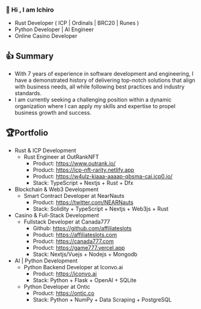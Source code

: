 <!--
<div align="center">
<img src="https://w4ulz-kiaaa-aaaap-qbsma-cai.icp0.io/logo2.svg" align="center" style="width: 80%" />
</div>  
-->
### 👋 Hi , I am Ichiro  
- Rust Developer ( ICP | Ordinals | BRC20 | Runes )
- Python Developer | AI Engineer
- Online Casino Developer

👍 Summary
-------------------------------------
- With 7 years of experience in software development and engineering, I have a demonstrated history of delivering top-notch solutions that align with business needs, all while following best practices and industry standards.
- I am currently seeking a challenging position within a dynamic organization where I can apply my skills and expertise to propel business growth and success.

🏆Portfolio
-------------------------------------
- Rust & ICP Development
    - Rust Engineer at OutRankNFT
      - Product: https://www.outrank.io/ 
      - Product: https://icp-nft-rarity.netlify.app 
      - Product: https://w4ulz-kiaaa-aaaap-qbsma-cai.icp0.io/          
      - Stack: TypeScript + Nextjs + Rust + Dfx
- Blockchain & Web3 Development
    - Smart Contract Developer at NearNauts
      - Product: https://twitter.com/NEARNauts
      - Stack: Solidity + TypeScript + Nextjs + Web3js + Rust
- Casino & Full-Stack Development
   - Fullstack Developer at Canada777
      - Github: https://github.com/affiliateslots
      - Product: https://affiliateslots.com
      - Product: https://canada777.com
      - Product: https://game777.vercel.app
      - Stack: Nextjs/Vuejs + Nodejs + Mongodb
- AI | Python Development
   - Python Backend Developer at Iconvo.ai
      - Product: https://iconvo.ai
      - Stack: Python + Flask + OpenAI + SQLite
   - Python Developer at Ontic
      - Product: https://ontic.co
      - Stack: Python + NumPy + Data Scraping + PostgreSQL
